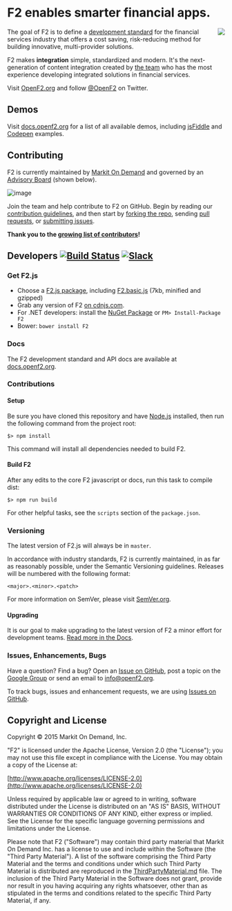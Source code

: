 # F2 enables smarter financial apps.

<img src="http://www.gravatar.com/avatar/81a91ece480ee15ae86a26a7a818b620.png?s=128" align="right">

The goal of F2 is to define a [development standard](http://docs.openf2.org) for the financial services industry that offers a cost saving, risk-reducing method for building innovative, multi-provider solutions.

F2 makes **integration** simple, standardized and modern. It's the next-generation of content integration created by [the team](http://www.markit.com/Product/Markit-On-Demand) who has the most experience developing integrated solutions in financial services.

Visit [OpenF2.org](http://www.openf2.org) and follow [@OpenF2](http://twitter.com/OpenF2) on Twitter.

## Demos

Visit [docs.openf2.org](http://docs.openf2.org/index.html#examples) for a list of all available demos, including [jsFiddle](http://jsfiddle.net/user/OpenF2js/fiddles/) and [Codepen](http://codepen.io/OpenF2/) examples.

## Contributing

F2 is currently maintained by [Markit On Demand](http://www.markit.com/Product/Markit-On-Demand) and governed by an [Advisory Board](http://www.openf2.org/#advisory-board) (shown below).

![image](http://www.openf2.org/img/advisory-board.png)

Join the team and help contribute to F2 on GitHub. Begin by reading our [contribution guidelines](CONTRIBUTING.md), and then start by [forking the repo](https://github.com/OpenF2/F2/fork), sending [pull requests](https://help.github.com/articles/using-pull-requests), or [submitting issues](https://github.com/OpenF2/F2/issues).

**Thank you to the [growing list of contributors](https://github.com/OpenF2/F2/graphs/contributors)!**

## Developers [![Build Status](https://travis-ci.org/OpenF2/F2.svg?branch=master)](https://travis-ci.org/OpenF2/F2) [![Slack](https://openf2-slack.herokuapp.com/badge.svg)](https://openf2.slack.com)

### Get F2.js

* Choose a [F2.js package](http://docs.openf2.org/f2js-sdk.html#packages), including [F2.basic.js](https://raw.github.com/OpenF2/F2/master/sdk/packages/f2.basic.min.js) (7kb, minified and gzipped)
* Grab any version of F2 [on cdnjs.com](http://cdnjs.com/libraries/F2/).
* For .NET developers: install the [NuGet Package](https://nuget.org/packages/F2/) or `PM> Install-Package F2`
* Bower: `bower install F2`

### Docs

The F2 development standard and API docs are available at [docs.openf2.org](http://docs.openf2.org).

### Contributions

#### Setup

Be sure you have cloned this repository and have [Node.js](http://nodejs.org/) installed, then run the following command from the project root:

`$> npm install`

This command will install all dependencies needed to build F2.

#### Build F2

After any edits to the core F2 javascript or docs, run this task to compile dist:

`$> npm run build`

For other helpful tasks, see the `scripts` section of the `package.json`.

### Versioning

The latest version of F2.js will always be in `master`.

In accordance with industry standards, F2 is currently maintained, in as far as reasonably possible, under the Semantic Versioning guidelines. Releases will be numbered with the following format:

`<major>.<minor>.<patch>`

For more information on SemVer, please visit [SemVer.org](http://semver.org/).

#### Upgrading

It is our goal to make upgrading to the latest version of F2 a minor effort for development teams. [Read more in the Docs](http://docs.openf2.org/f2js-sdk.html#upgrading).

### Issues, Enhancements, Bugs

Have a question? Find a bug? Open an [Issue on GitHub](https://github.com/OpenF2/F2/issues), post a topic on the [Google Group](https://groups.google.com/forum/#!forum/OpenF2) or send an email to <info@openf2.org>.

To track bugs, issues and enhancement requests, we are using [Issues on GitHub](https://github.com/OpenF2/F2/issues).

## Copyright and License

Copyright &copy; 2015 Markit On Demand, Inc.

"F2" is licensed under the Apache License, Version 2.0 (the "License"); you may not use this file except in compliance with the License. You may obtain a copy of the License at:

[http://www.apache.org/licenses/LICENSE-2.0](http://www.apache.org/licenses/LICENSE-2.0)

Unless required by applicable law or agreed to in writing, software distributed under the License is distributed on an "AS IS" BASIS, WITHOUT WARRANTIES OR CONDITIONS OF ANY KIND, either express or implied.  See the License for the specific language governing permissions and limitations under the License.

Please note that F2 ("Software") may contain third party material that Markit On Demand Inc. has a license to use and include within the Software (the "Third Party Material").  A list of the software comprising the Third Party Material and the terms and conditions under which such Third Party Material is distributed are reproduced in the [ThirdPartyMaterial.md](ThirdPartyMaterial.md) file. The inclusion of the Third Party Material in the Software does not grant, provide nor result in you having acquiring any rights whatsoever, other than as stipulated in the terms and conditions related to the specific Third Party Material, if any.

